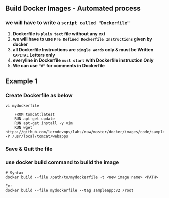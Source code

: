 ## Build Docker Images - Automated process

### we will have to write a `script called "Dockerfile"`

1. **Dockerfile is `plain text` file without any ext** 
2. **we will have to use `Pre Defined Dockerfile Instructions` given by docker**
3. **all Dockerfile Instructions are `single words` only & must be Written `CAPITAL` Letters only**
4. **everyline in Dockerfile `must start` with Dockerfile instruction Only**
5. **We can use `"#"` for comments in Dockerfile**


## Example 1

### Create Dockerfile as below 
```
vi mydockerfile
    
    FROM tomcat:latest
    RUN apt-get update 
    RUN apt-get install -y vim 
    RUN wget https://github.com/lerndevops/labs/raw/master/docker/images/code/sampleapp.war -P /usr/local/tomcat/webapps
```
### Save & Quit the file 
### use docker build command to build the image 
```
# Syntax 
docker build --file /path/to/mydockerfile -t <new image name> <PATH>

Ex: 
docker build --file mydockerfile --tag sampleapp:v2 /root
```
